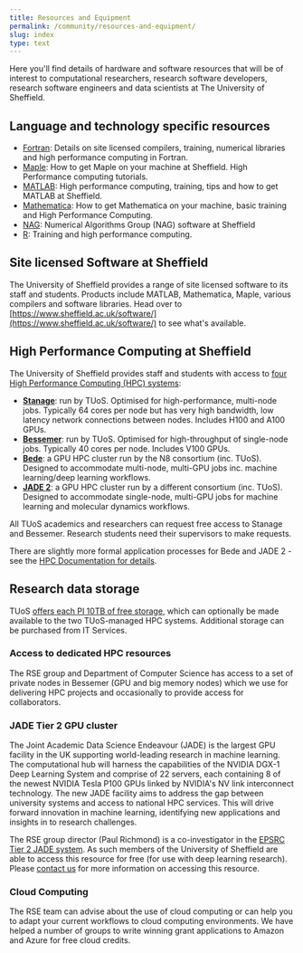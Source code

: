 ```yaml
---
title: Resources and Equipment
permalink: /community/resources-and-equipment/
slug: index
type: text
---
```


Here you'll find details of hardware and software resources that will be of interest to
computational researchers, research software developers, research software engineers and data scientists at The University of Sheffield.

## Language and technology specific resources

* [Fortran](languages/fortran): Details on site licensed compilers, training, numerical libraries and high performance computing in Fortran.
* [Maple](languages/maple): How to get Maple on your machine at Sheffield. High Performance computing tutorials.
* [MATLAB](languages/matlab): High performance computing, training, tips and how to get MATLAB at Sheffield.
* [Mathematica](languages/mathematica): How to get Mathematica on your machine, basic training and High Performance Computing.
* [NAG](languages/nag): Numerical Algorithms Group (NAG) software at Sheffield
* [R](languages/r): Training and high performance computing.

## Site licensed Software at Sheffield

The University of Sheffield provides a range of site licensed software to its staff and students.
Products include MATLAB, Mathematica, Maple, various compilers and software libraries.
Head over to [https://www.sheffield.ac.uk/software/](https://www.sheffield.ac.uk/software/) to see what's available.

## High Performance Computing at Sheffield

The University of Sheffield provides staff and students with access to [four High Performance Computing (HPC) systems](https://docs.hpc.shef.ac.uk/):

* [**Stanage**](https://docs.hpc.shef.ac.uk/en/latest/stanage/index.html): run by TUoS.  Optimised for high-performance, multi-node jobs. Typically 64 cores per node but has very high bandwidth, low latency network connections between nodes. Includes H100 and A100 GPUs.
* [**Bessemer**](https://docs.hpc.shef.ac.uk/en/latest/bessemer/index.html): run by TUoS.  Optimised for high-throughput of single-node jobs.  Typically 40 cores per node. Includes V100 GPUs.
* [**Bede**](https://bede-documentation.readthedocs.io/): a GPU HPC cluster run by the N8 consortium (inc. TUoS). Designed to accommodate multi-node, multi-GPU jobs inc. machine learning/deep learning workflows.
* [**JADE 2**](https://docs.jade.ac.uk/): a GPU HPC cluster run by a different consortium (inc. TUoS).  Designed to accommodate single-node, multi-GPU jobs for machine learning and molecular dynamics workflows.

All TUoS academics and researchers can request free access to Stanage and Bessemer.  Research students need their supervisors to make requests.

There are slightly more formal application processes for Bede and JADE 2 - see the [HPC Documentation for details](https://docs.hpc.shef.ac.uk/en/latest/other-uk-hpc-resources.html#university-of-sheffield-directly-affliated-hpc-systems).

## Research data storage

TUoS [offers each PI 10TB of free storage](https://www.sheffield.ac.uk/it-services/research-storage),
which can optionally be made available to the two TUoS-managed HPC systems.
Additional storage can be purchased from IT Services.

### Access to dedicated HPC resources

The RSE group and Department of Computer Science has access to a set of private nodes in Bessemer (GPU and big memory nodes) which we use for
delivering HPC projects and occasionally to provide access for collaborators.

### JADE Tier 2 GPU cluster

The Joint Academic Data Science Endeavour (JADE) is the largest GPU facility in the UK supporting world-leading research in machine learning.
The computational hub will harness the capabilities of the NVIDIA DGX-1 Deep Learning System and
comprise of 22 servers, each containing 8 of the newest NVIDIA Tesla P100 GPUs linked by NVIDIA's NV link interconnect technology.
The new JADE facility aims to address the gap between university systems and access to national HPC services.
This will drive forward innovation in machine learning, identifying new applications and insights in to research challenges.

The RSE group director (Paul Richmond) is a co-investigator in the [EPSRC Tier 2 JADE system](https://www.jade.ac.uk/).
As such members of the University of Sheffield are able to access this resource for free (for use with deep learning research).
Please [contact us](/contact/) for more information on accessing this resource.

### Cloud Computing

The RSE team can advise about the use of cloud computing or can help you to adapt your current workflows to cloud computing environments.
We have helped a number of groups to write winning grant applications to Amazon and Azure for free cloud credits.
